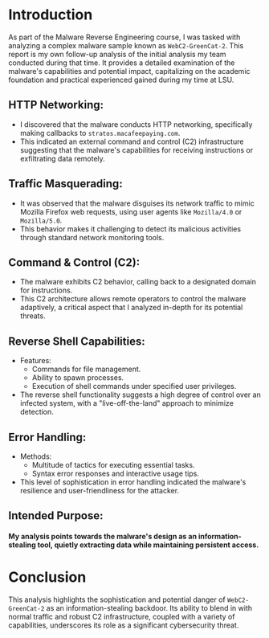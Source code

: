 # Introduction
As part of the Malware Reverse Engineering course, I was tasked with
analyzing a complex malware sample known as `WebC2-GreenCat-2`.
This report is my own follow-up analysis of the initial analysis my team 
conducted during that time. It provides a detailed examination of the 
malware's capabilities and potential impact, capitalizing on the academic
foundation and practical experienced gained during my time at LSU.

## HTTP Networking:
* I discovered that the malware conducts HTTP networking,
specifically making callbacks to `stratos.macafeepaying.com`.
* This indicated an external command and control (C2) infrastructure
suggesting that the malware's capabilities for receiving instructions
or exfiltrating data remotely.

## Traffic Masquerading:
* It was observed that the malware disguises its network traffic to
mimic Mozilla Firefox web requests, using user agents like
`Mozilla/4.0` or `Mozilla/5.0`.
* This behavior makes it challenging to detect its malicious activities
through standard network monitoring tools.

## Command & Control (C2):
* The malware exhibits C2 behavior, calling back to a designated 
domain for instructions.
* This C2 architecture allows remote operators to control the 
malware adaptively, a critical aspect that I analyzed in-depth 
for its potential threats.

## Reverse Shell Capabilities:
* Features:
	* Commands for file management.
	* Ability to spawn processes.
	* Execution of shell commands under specified user privileges.
* The reverse shell functionality suggests a high degree of control over
an infected system, with a "live-off-the-land" approach to minimize
detection.

## Error Handling:
* Methods:
	* Multitude of tactics for executing essential tasks.
	* Syntax error responses and interactive usage tips.
* This level of sophistication in error handling indicated the
malware's resilience and user-friendliness for the attacker.

## Intended Purpose:
#### My analysis points towards the malware's design as an information-stealing tool, quietly extracting data while maintaining persistent access.

# Conclusion
This analysis highlights the sophistication and potential danger
of `WebC2-GreenCat-2` as an information-stealing backdoor. Its ability
to blend in with normal traffic and robust C2 infrastructure,
coupled with a variety of capabilities, underscores its role as a
significant cybersecurity threat. 